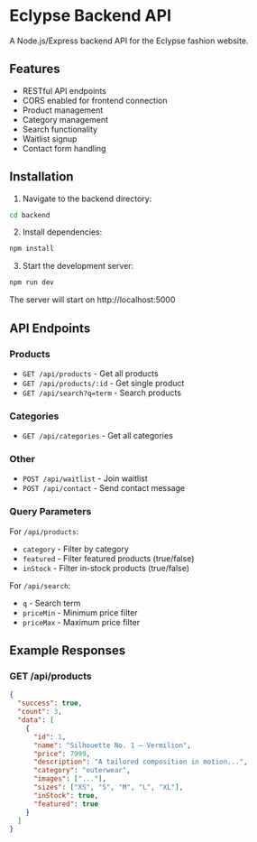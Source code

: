 
# Eclypse Backend API

A Node.js/Express backend API for the Eclypse fashion website.

## Features

- RESTful API endpoints
- CORS enabled for frontend connection
- Product management
- Category management
- Search functionality
- Waitlist signup
- Contact form handling

## Installation

1. Navigate to the backend directory:
```bash
cd backend
```

2. Install dependencies:
```bash
npm install
```

3. Start the development server:
```bash
npm run dev
```

The server will start on http://localhost:5000

## API Endpoints

### Products
- `GET /api/products` - Get all products
- `GET /api/products/:id` - Get single product
- `GET /api/search?q=term` - Search products

### Categories
- `GET /api/categories` - Get all categories

### Other
- `POST /api/waitlist` - Join waitlist
- `POST /api/contact` - Send contact message

### Query Parameters

For `/api/products`:
- `category` - Filter by category
- `featured` - Filter featured products (true/false)
- `inStock` - Filter in-stock products (true/false)

For `/api/search`:
- `q` - Search term
- `priceMin` - Minimum price filter
- `priceMax` - Maximum price filter

## Example Responses

### GET /api/products
```json
{
  "success": true,
  "count": 3,
  "data": [
    {
      "id": 1,
      "name": "Silhouette No. 1 – Vermilion",
      "price": 7999,
      "description": "A tailored composition in motion...",
      "category": "outerwear",
      "images": ["..."],
      "sizes": ["XS", "S", "M", "L", "XL"],
      "inStock": true,
      "featured": true
    }
  ]
}
```
